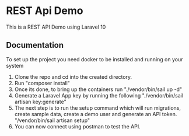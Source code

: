 
# REST Api Demo

This is a REST API Demo using Laravel 10


## Documentation

To set up the project you need docker to be installed and running on your system 

1) Clone the repo and cd into the created directory.
2) Run "composer install"
3) Once its done, to bring up the containers run "./vendor/bin/sail up -d"
4) Generate a Laravel App key by running the following "./vendor/bin/sail artisan key:generate"
5) The next step is to run the setup command which will run migrations, create sample data, create a demo user and generate an API token. 
"/vendor/bin/sail artisan setup"
6) You can now connect using postman to test the API. 



